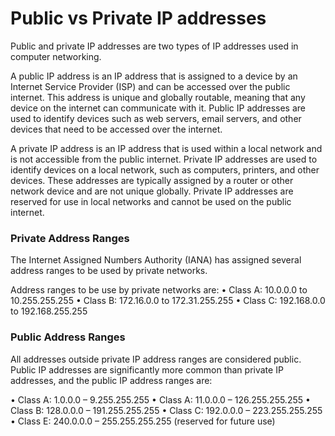 # Public vs Private IP addresses

Public and private IP addresses are two types of IP addresses used in computer networking.

A public IP address is an IP address that is assigned to a device by an Internet Service Provider (ISP) and can be accessed over the public internet. This address is unique and globally routable, meaning that any device on the internet can communicate with it. Public IP addresses are used to identify devices such as web servers, email servers, and other devices that need to be accessed over the internet.

A private IP address is an IP address that is used within a local network and is not accessible from the public internet. Private IP addresses are used to identify devices on a local network, such as computers, printers, and other devices. These addresses are typically assigned by a router or other network device and are not unique globally. Private IP addresses are reserved for use in local networks and cannot be used on the public internet.

### Private Address Ranges

The Internet Assigned Numbers Authority (IANA) has assigned several address ranges to be used by private networks.

Address ranges to be use by private networks are:
	• Class A: 10.0.0.0 to 10.255.255.255
	• Class B: 172.16.0.0 to 172.31.255.255
	• Class C: 192.168.0.0 to 192.168.255.255

### Public Address Ranges
All addresses outside private IP address ranges are considered public. Public IP addresses are significantly more common than private IP addresses, and the public IP address ranges are:

• Class A: 1.0.0.0 – 9.255.255.255
• Class A: 11.0.0.0 – 126.255.255.255
• Class B: 128.0.0.0 – 191.255.255.255
• Class C: 192.0.0.0 – 223.255.255.255
• Class E: 240.0.0.0 – 255.255.255.255 (reserved for future use)


